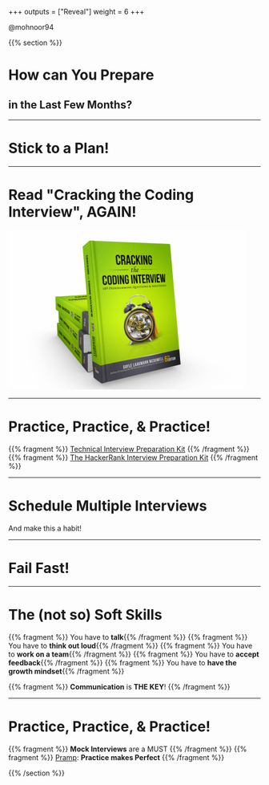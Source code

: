 +++
outputs = ["Reveal"]
weight = 6
+++


<p class="twitter">@mohnoor94</p>

{{% section %}}

# How can You Prepare

## in the Last Few Months?

---

# Stick to a Plan!

---

# Read "Cracking the Coding Interview", AGAIN!

<img class="r-stretch" src="pics/cracking-the-coding-interview.png" alt="Cracking the Coding Interview">


---

# Practice, Practice, & Practice!

{{% fragment %}} [Technical Interview Preparation Kit](https://www.noor.guru/technical-interview-preparation-kit/) {{% /fragment %}}
{{% fragment %}} [The HackerRank Interview Preparation Kit](https://www.hackerrank.com/interview/interview-preparation-kit) {{% /fragment %}}


---

# Schedule Multiple Interviews
And make this a habit!

---

# Fail Fast!

---

# The (not so) Soft Skills
{{% fragment %}} You have to **talk**{{% /fragment %}}
{{% fragment %}} You have to **think out loud**{{% /fragment %}}
{{% fragment %}} You have to **work on a team**{{% /fragment %}}
{{% fragment %}} You have to **accept feedback**{{% /fragment %}}
{{% fragment %}} You have to **have the growth mindset**{{% /fragment %}}

{{% fragment %}} **Communication** is **THE KEY**! {{% /fragment %}}

---

# Practice, Practice, & Practice!

{{% fragment %}} **Mock Interviews** are a MUST {{% /fragment %}}
{{% fragment %}} [Pramp](https://www.pramp.com/): **Practice makes Perfect** {{% /fragment %}}



{{% /section %}}
